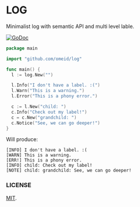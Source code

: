 # LOG

Minimalist log with semantic API and multi level lable.

[![GoDoc](https://godoc.org/github.com/omeid/log?status.svg)](https://godoc.org/github.com/omeid/log)  

```go
package main

import "github.com/omeid/log"

func main() {
  l := log.New("")

  l.Info("I don't have a label. :(")
  l.Warn("This is a warning.")
  l.Error("This is a phony error.")

  c := l.New("child: ")
  c.Info("Check out my label!")
  c = c.New("grandchild: ")
  c.Notice("See, we can go deeper!")
}
```

Will produce:

```
[INFO] I don't have a label. :( 
[WARN] This is a warning. 
[ERR!] This is a phony error. 
[INFO] child: Check out my label! 
[NOTE] child: grandchild: See, we can go deeper! 
```


### LICENSE
  [MIT](LICENSE).

